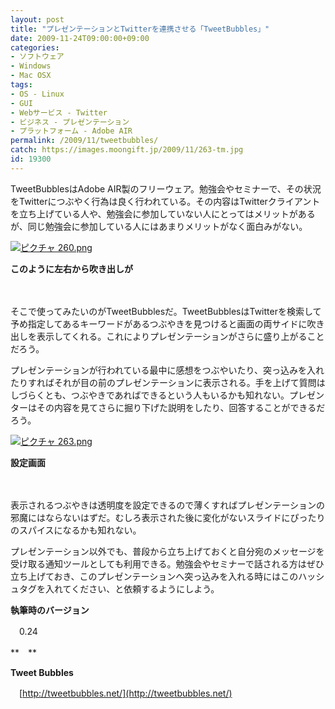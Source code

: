 ```yaml
---
layout: post
title: "プレゼンテーションとTwitterを連携させる「TweetBubbles」"
date: 2009-11-24T09:00:00+09:00
categories:
- ソフトウェア
- Windows
- Mac OSX
tags: 
- OS - Linux
- GUI
- Webサービス - Twitter
- ビジネス - プレゼンテーション
- プラットフォーム - Adobe AIR
permalink: /2009/11/tweetbubbles/
catch: https://images.moongift.jp/2009/11/263-tm.jpg
id: 19300
---
```

TweetBubblesはAdobe AIR製のフリーウェア。勉強会やセミナーで、その状況をTwitterにつぶやく行為は良く行われている。その内容はTwitterクライアントを立ち上げている人や、勉強会に参加していない人にとってはメリットがあるが、同じ勉強会に参加している人にはあまりメリットがなく面白みがない。

  

[![ピクチャ 260.png](https://images.moongift.jp/2009/11/260-tm.jpg)](https://images.moongift.jp/2009/11/260.png)  
  
**このように左右から吹き出しが**

  

　

  

そこで使ってみたいのがTweetBubblesだ。TweetBubblesはTwitterを検索して予め指定してあるキーワードがあるつぶやきを見つけると画面の両サイドに吹き出しを表示してくれる。これによりプレゼンテーションがさらに盛り上がることだろう。

  
  
<!--more-->

プレゼンテーションが行われている最中に感想をつぶやいたり、突っ込みを入れたりすればそれが目の前のプレゼンテーションに表示される。手を上げて質問はしづらくとも、つぶやきであればできるという人もいるかも知れない。プレゼンターはその内容を見てさらに掘り下げた説明をしたり、回答することができるだろう。

  

[![ピクチャ 263.png](https://images.moongift.jp/2009/11/263-tm.jpg)](https://images.moongift.jp/2009/11/263.png)

  

**設定画面**

  

　

  

表示されるつぶやきは透明度を設定できるので薄くすればプレゼンテーションの邪魔にはならないはずだ。むしろ表示された後に変化がないスライドにぴったりのスパイスになるかも知れない。

  

プレゼンテーション以外でも、普段から立ち上げておくと自分宛のメッセージを受け取る通知ツールとしても利用できる。勉強会やセミナーで話される方はぜひ立ち上げておき、このプレゼンテーションへ突っ込みを入れる時にはこのハッシュタグを入れてください、と依頼するようにしよう。

  

**執筆時のバージョン**  
  
　0.24

  

**　**

  

**Tweet Bubbles**  
  
　[http://tweetbubbles.net/](http://tweetbubbles.net/)

  
